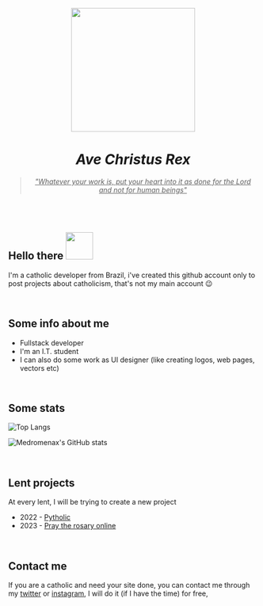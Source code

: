 <p align="center">
    <img src="https://upload.wikimedia.org/wikipedia/commons/thumb/0/00/Flag_of_the_Vatican_City.svg/1200px-Flag_of_the_Vatican_City.svg.png" width="250">
</p>

<h1 align=center>
    <i>Ave Christus Rex</i>
</h1>

<blockquote align=center>
    <i><u>"Whatever your work is, put your heart into it as done for the Lord and not for human beings"</u></i>
</blockquote>

<br>
<br>

<h2>
    <b>Hello there</b>
    <img src="https://media.giphy.com/media/BF3D7cOuAsqis/giphy.gif" width="55">
</h2>

<p>
    I'm a catholic developer from Brazil, i've created this github account only to post projects about catholicism, that's not my main account 😉
</p>

<br>

<h2>
    <b>Some info about me</b>
</h2>

<p>
    <ul>
        <li>Fullstack developer</li>
        <li>I'm an I.T. student</li>
        <li>I can also do some work as UI designer (like creating logos, web pages, vectors etc)</li>
    </ul>
</p>

<br>

<h2>
    <b>Some stats</b>
</h2>

![Top Langs](https://github-readme-stats.vercel.app/api/top-langs/?username=medromenax&size_weight=0&count_weight=1&langs_count=8&layout=compact&theme=nord)

![Medromenax's GitHub stats](https://github-readme-stats.vercel.app/api?username=medromenax&show_icons=true&theme=nord)

<br>

<h2>
    <b>Lent projects</b>
</h2>

<p>
    At every lent, I will be trying to create a new project
</p>

<ul>
    <li>2022 - <a href="https://github.com/Medromenax/pytholic">Pytholic</a></li>
    <li>2023 - <a href="https://github.com/Medromenax/rosary-online">Pray the rosary online</a></li>
</ul>

<br>

<h2>
    <b>Contact me</b>
</h2>

<p>
    If you are a catholic and need your site done, you can contact me through my <a href="https://twitter.com/medromenax">twitter</a> or <a href="https://www.instagram.com/medromenax/">instagram</a>, I will do it (if I have the time) for free,
</p>
